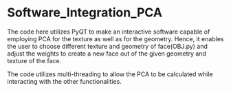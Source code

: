 # Software_Integration_PCA

The code here utilizes PyQT to make an interactive software capable of employing PCA for the texture as well as for the geometry. Hence, it enables the user to choose different texture and geometry of face(OBJ.py) and adjust the weights to create a new face out of the given geometry and texture of the face. 

The code utilizes multi-threading to allow the PCA to be calculated while interacting with the other functionalities.